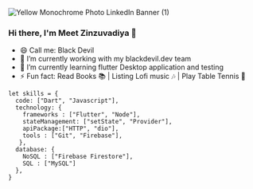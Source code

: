 ![Yellow Monochrome Photo LinkedIn Banner (1)](https://user-images.githubusercontent.com/42451405/117411161-e9c19100-af30-11eb-8a64-1f145d336cf7.png)

### Hi there, I'm Meet Zinzuvadiya 👋

- 😄 Call me: Black Devil 
- 🔭 I’m currently working with my blackdevil.dev team
- 🌱 I’m currently learning flutter Desktop application and testing
- ⚡ Fun fact: Read Books 📚 | Listing Lofi music 🎶  | Play Table Tennis 🏓  

```
let skills = {
  code: ["Dart", "Javascript"],
  technology: {
    frameworks : ["Flutter", "Node"],
    stateManagement: ["setState", "Provider"],
    apiPackage:["HTTP", "dio"],
    tools : ["Git", "Firebase"],
   },
  database: {
    NoSQL : ["Firebase Firestore"],
    SQL : ["MySQL"]
  },
}
```
<!--
**BlackDevil98/BlackDevil98** is a ✨ _special_ ✨ repository because its `README.md` (this file) appears on your GitHub profile.

Here are some ideas to get you started:

- 🔭 I’m currently working on ...
- 🌱 I’m currently learning ...
- 👯 I’m looking to collaborate on ...
- 🤔 I’m looking for help with ...
- 💬 Ask me about ...
- 📫 How to reach me: ...
- 😄 Pronouns: ...
- ⚡ Fun fact: ...
-->

